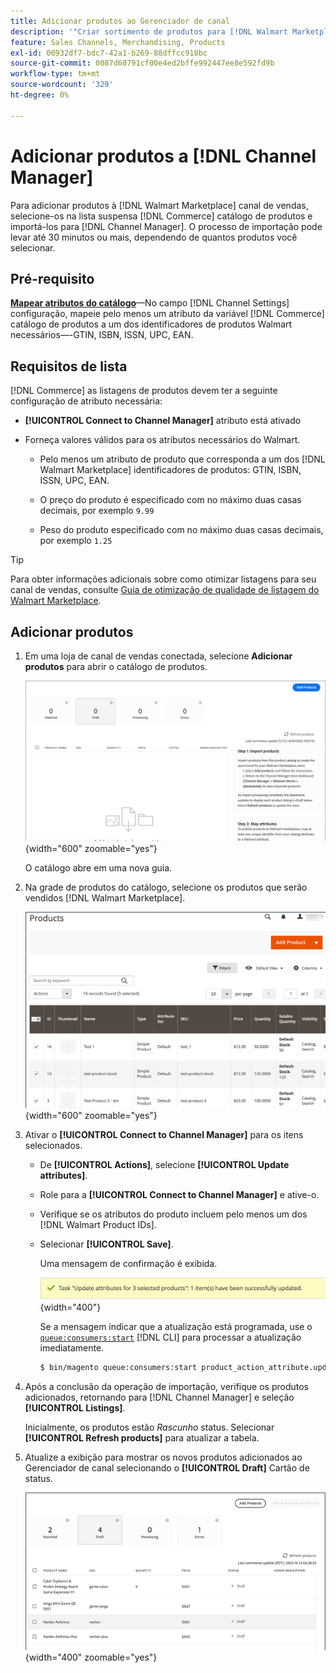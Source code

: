 ```yaml
---
title: Adicionar produtos ao Gerenciador de canal
description: '"Criar sortimento de produtos para [!DNL Walmart Marketplace] vendas adicionando produtos do catálogo ao canal de vendas configurado no Gerenciador de Canais.'''
feature: Sales Channels, Merchandising, Products
exl-id: 00932df7-bdc7-42a1-b269-88dffcc918bc
source-git-commit: 0087d60791cf00e4ed2bffe992447ee8e592fd9b
workflow-type: tm+mt
source-wordcount: '329'
ht-degree: 0%

---
```



# Adicionar produtos a [!DNL Channel Manager]

Para adicionar produtos à [!DNL Walmart Marketplace] canal de vendas, selecione-os na lista suspensa [!DNL Commerce] catálogo de produtos e importá-los para [!DNL Channel Manager].
O processo de importação pode levar até 30 minutos ou mais, dependendo de quantos produtos você selecionar.

## Pré-requisito

**[Mapear atributos do catálogo](map-catalog-attributes.md)**—No campo [!DNL Channel Settings] configuração, mapeie pelo menos um atributo da variável [!DNL Commerce] catálogo de produtos a um dos identificadores de produtos Walmart necessários—-GTIN, ISBN, ISSN, UPC, EAN.

## Requisitos de lista

[!DNL Commerce] as listagens de produtos devem ter a seguinte configuração de atributo necessária:

- **[!UICONTROL Connect to Channel Manager]** atributo está ativado

- Forneça valores válidos para os atributos necessários do Walmart.

   - Pelo menos um atributo de produto que corresponda a um dos [!DNL Walmart Marketplace] identificadores de produtos: GTIN, ISBN, ISSN, UPC, EAN.

   - O preço do produto é especificado com no máximo duas casas decimais, por exemplo `9.99`

   - Peso do produto especificado com no máximo duas casas decimais, por exemplo `1.25`

>[!TIP]
>
>Para obter informações adicionais sobre como otimizar listagens para seu canal de vendas, consulte [Guia de otimização de qualidade de listagem do Walmart Marketplace](https://marketplace.walmart.com/wp-content/uploads/2020/09/WMP_listing_quality_optimization_guide.pdf).

## Adicionar produtos

1. Em uma loja de canal de vendas conectada, selecione **Adicionar produtos** para abrir o catálogo de produtos.

   ![Adicionar produtos à loja de canal de vendas](assets/add-initial-products-to-connected-channel.png){width="600" zoomable="yes"}

   O catálogo abre em uma nova guia.

1. Na grade de produtos do catálogo, selecione os produtos que serão vendidos [!DNL Walmart Marketplace].

   ![Enviar produtos para a loja de canal de vendas](assets/select-products-from-catalog.png){width="600" zoomable="yes"}

1. Ativar o **[!UICONTROL Connect to Channel Manager]** para os itens selecionados.

   - De **[!UICONTROL Actions]**, selecione **[!UICONTROL Update attributes]**.

   - Role para a **[!UICONTROL Connect to Channel Manager]** e ative-o.

   - Verifique se os atributos do produto incluem pelo menos um dos [!DNL Walmart Product IDs].

   - Selecionar **[!UICONTROL Save]**.

     Uma mensagem de confirmação é exibida.

     ![Mensagem de confirmação da importação do produto do catálogo para o canal de vendas](assets/product-import-from-catalog-confirmation.png){width="400"}

     Se a mensagem indicar que a atualização está programada, use o [`queue:consumers:start`](https://experienceleague.adobe.com/docs/commerce-operations/configuration-guide/cli/start-message-queues.html) [!DNL CLI] para processar a atualização imediatamente.

     ```bash
     $ bin/magento queue:consumers:start product_action_attribute.update
     ```

1. Após a conclusão da operação de importação, verifique os produtos adicionados, retornando para [!DNL Channel Manager] e seleção **[!UICONTROL Listings]**.

   Inicialmente, os produtos estão *Rascunho* status. Selecionar **[!UICONTROL Refresh products]** para atualizar a tabela.

1. Atualize a exibição para mostrar os novos produtos adicionados ao Gerenciador de canal selecionando o **[!UICONTROL Draft]** Cartão de status.

   ![Produtos importados para o canal de vendas conectado](assets/products-in-marketplace-sales-channel.png){width="400" zoomable="yes"}



